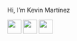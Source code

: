 <body>
  <div>
    <p style="display: inline-flex; align-items: center; flex-direction: row;">Hi, I’m Kevin Martínez <img style="width: 1rem;" src="https://img.icons8.com/?size=100&id=37278&format=png&color=000000"></p>
  </div>
  <div>
    <div style="display= flex; flex-direction: row;">
      <img style="width: 2rem;" src="https://img.icons8.com/?size=100&id=20909&format=png&color=000000"/>
      <img style="width: 2rem;" src="https://img.icons8.com/?size=100&id=21278&format=png&color=000000"/>
      <img style="width: 2rem;" src="https://img.icons8.com/?size=100&id=108784&format=png&color=000000"/>
    </div>
  </div>
</body>

